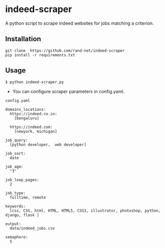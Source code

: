 # indeed-scraper

A python script to scrape indeed websites for jobs matching a criterion.

## Installation

```
git clone  https://github.com/rand-net/indeed-scraper
pip install -r requirements.txt
```
## Usage

```
$ python indeed-scraper.py

```
* You can configure scraper parameters in config.yaml.
```
config.yaml

domains_locations:
  https://indeed.co.in:
    [bengaluru]

  https://indeed.com:
    [newyork, michigan]

job_query:
  [python developer,  web developer]

job_sort:
  date

job_age:
  "3"

job_loop_pages:
  2

job_type:
  fulltime, remote

keywords:
  [css, CSS, html, HTML, HTML5, CSS3, illustrator, photoshop, python,  django, flask ]

output:
  data/indeed_jobs.csv

semaphore:
  5
```
